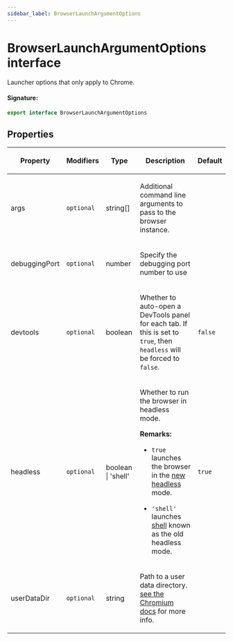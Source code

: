 ```yaml
---
sidebar_label: BrowserLaunchArgumentOptions
---
```


# BrowserLaunchArgumentOptions interface

Launcher options that only apply to Chrome.

#### Signature:

```typescript
export interface BrowserLaunchArgumentOptions
```

## Properties

<table><thead><tr><th>

Property

</th><th>

Modifiers

</th><th>

Type

</th><th>

Description

</th><th>

Default

</th></tr></thead>
<tbody><tr><td>

<span id="args">args</span>

</td><td>

`optional`

</td><td>

string\[\]

</td><td>

Additional command line arguments to pass to the browser instance.

</td><td>

</td></tr>
<tr><td>

<span id="debuggingport">debuggingPort</span>

</td><td>

`optional`

</td><td>

number

</td><td>

Specify the debugging port number to use

</td><td>

</td></tr>
<tr><td>

<span id="devtools">devtools</span>

</td><td>

`optional`

</td><td>

boolean

</td><td>

Whether to auto-open a DevTools panel for each tab. If this is set to `true`, then `headless` will be forced to `false`.

</td><td>

`false`

</td></tr>
<tr><td>

<span id="headless">headless</span>

</td><td>

`optional`

</td><td>

boolean \| 'shell'

</td><td>

Whether to run the browser in headless mode.

**Remarks:**

- `true` launches the browser in the [new headless](https://developer.chrome.com/articles/new-headless/) mode.

- `'shell'` launches [shell](https://developer.chrome.com/blog/chrome-headless-shell) known as the old headless mode.

</td><td>

`true`

</td></tr>
<tr><td>

<span id="userdatadir">userDataDir</span>

</td><td>

`optional`

</td><td>

string

</td><td>

Path to a user data directory. [see the Chromium docs](https://chromium.googlesource.com/chromium/src/+/refs/heads/main/docs/user_data_dir.md) for more info.

</td><td>

</td></tr>
</tbody></table>
